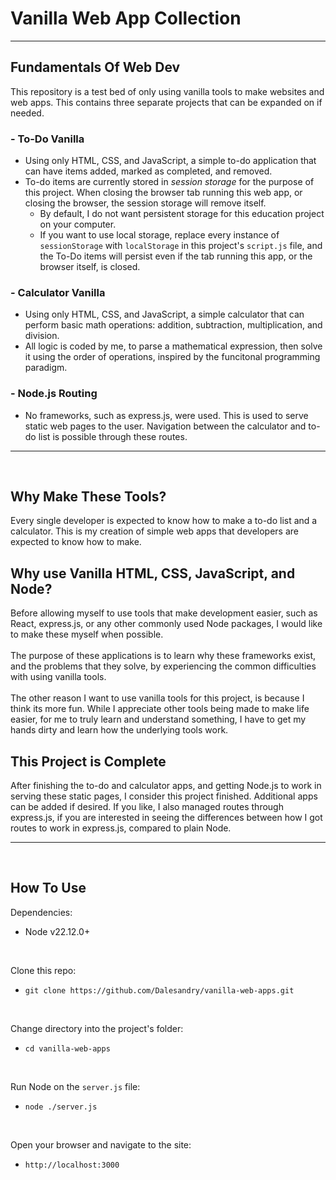 # Vanilla Web App Collection
---

## Fundamentals Of Web Dev
This repository is a test bed of only using vanilla tools to make websites and web apps. This contains three separate projects that can be expanded on if needed.

### - To-Do Vanilla
- Using only HTML, CSS, and JavaScript, a simple to-do application that can have items added, marked as completed, and removed.
- To-do items are currently stored in *session storage* for the purpose of this project. When closing the browser tab running this web app, or closing the browser, the session storage will remove itself.
  - By default, I do not want persistent storage for this education project on your computer.
  - If you want to use local storage, replace every instance of `sessionStorage` with `localStorage` in this project's `script.js` file, and the To-Do items will persist even if the tab running this app, or the browser itself, is closed.

### - Calculator Vanilla
- Using only HTML, CSS, and JavaScript, a simple calculator that can perform basic math operations: addition, subtraction, multiplication, and division.
 - All logic is coded by me, to parse a mathematical expression, then solve it using the order of operations, inspired by the funcitonal programming paradigm.

### - Node.js Routing
- No frameworks, such as express.js, were used. This is used to serve static web pages to the user. Navigation between the calculator and to-do list is possible through these routes.

---
<br />

## Why Make These Tools?
Every single developer is expected to know how to make a to-do list and a calculator. This is my creation of simple web apps that developers are expected to know how to make.

## Why use Vanilla HTML, CSS, JavaScript, and Node?
Before allowing myself to use tools that make development easier, such as React, express.js, or any other commonly used Node packages, I would like to make these myself when possible.<br /><br />
The purpose of these applications is to learn why these frameworks exist, and the problems that they solve, by experiencing the common difficulties with using vanilla tools.<br /><br />
The other reason I want to use vanilla tools for this project, is because I think its more fun. While I appreciate other tools being made to make life easier, for me to truly learn and understand something, I have to get my hands dirty and learn how the underlying tools work.

## This Project is Complete
After finishing the to-do and calculator apps, and getting Node.js to work in serving these static pages, I consider this project finished. Additional apps can be added if desired.
If you like, I also managed routes through express.js, if you are interested in seeing the differences between how I got routes to work in express.js, compared to plain Node.


---
<br />

## How To Use

Dependencies:
- Node v22.12.0+
<br>

Clone this repo:
- `git clone https://github.com/Dalesandry/vanilla-web-apps.git`
<br>

Change directory into the project's folder:
- `cd vanilla-web-apps`
<br>

Run Node on the `server.js` file:
- `node ./server.js`
<br>

Open your browser and navigate to the site:
- `http://localhost:3000`
